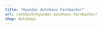```yaml
---
title: "Hyundai Autohaus Farnbacher"
url: /ansbach/hyundai-autohaus-farnbacher/
shop: Autohaus
---
```

